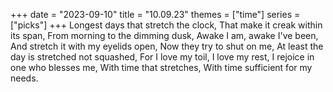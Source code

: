 +++
date = "2023-09-10"
title = "10.09.23"
themes = ["time"]
series = ["picks"]
+++
Longest days that stretch the clock,
That make it creak within its span,
From morning to the dimming dusk,
Awake I am, awake I've been,
And stretch it with my eyelids open,
Now they try to shut on me,
At least the day is stretched not squashed,
For I love my toil, I love my rest,
I rejoice in one who blesses me,
With time that stretches,
With time sufficient for my needs.
